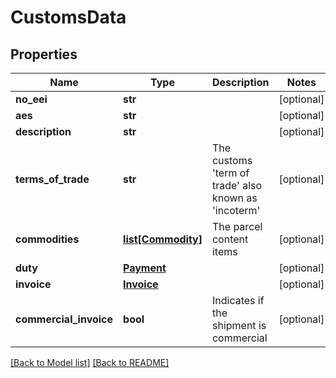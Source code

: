 # CustomsData

## Properties
Name | Type | Description | Notes
------------ | ------------- | ------------- | -------------
**no_eei** | **str** |  | [optional] 
**aes** | **str** |  | [optional] 
**description** | **str** |  | [optional] 
**terms_of_trade** | **str** | The customs &#39;term of trade&#39; also known as &#39;incoterm&#39; | [optional] 
**commodities** | [**list[Commodity]**](Commodity.md) | The parcel content items | [optional] 
**duty** | [**Payment**](Payment.md) |  | [optional] 
**invoice** | [**Invoice**](Invoice.md) |  | [optional] 
**commercial_invoice** | **bool** | Indicates if the shipment is commercial | [optional] 

[[Back to Model list]](../README.md#documentation-for-models) [[Back to README]](../README.md)



